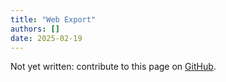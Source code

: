 ```yaml
---
title: "Web Export"
authors: []
date: 2025-02-19
---
```


Not yet written: contribute to this page on [GitHub](https://github.com/Diminim/love-cookbook).